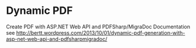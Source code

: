 Dynamic PDF
==========

Create PDF with ASP.NET Web API and PDFSharp/MigraDoc
Documentation see http://bertt.wordpress.com/2013/10/01/dynamic-pdf-generation-with-asp-net-web-api-and-pdfsharpmigradoc/